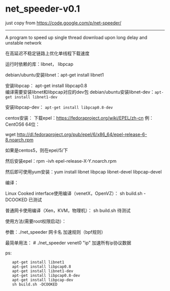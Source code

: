 net_speeder-v0.1
================

just copy from https://code.google.com/p/net-speeder/


-------------------

A program to speed up single thread download upon long delay and unstable network  

在高延迟不稳定链路上优化单线程下载速度  

运行时依赖的库：libnet， libpcap  

debian/ubuntu安装libnet：apt-get install libnet1  

安装libpcap： apt-get install libpcap0.8  
编译需要安装libnet和libpcap对应的dev包 debian/ubuntu安装libnet-dev：`apt-get install libnet1-dev`

安装libpcap-dev： `apt-get install libpcap0.8-dev`  

centos安装： 下载epel：https://fedoraproject.org/wiki/EPEL/zh-cn 例：CentOS6 64位：  

wget http://dl.fedoraproject.org/pub/epel/6/x86_64/epel-release-6-8.noarch.rpm  

如果是centos5，则在epel/5/下  

然后安装epel：rpm -ivh epel-release-X-Y.noarch.rpm  

然后即可使用yum安装：yum install libnet libpcap libnet-devel libpcap-devel  

编译：  

Linux Cooked interface使用编译（venetX，OpenVZ）： sh build.sh -DCOOKED 已测试  

普通网卡使用编译（Xen，KVM，物理机）： sh build.sh 待测试  

使用方法(需要root权限启动）：  

参数：./net_speeder 网卡名 加速规则（bpf规则）  

最简单用法： # ./net_speeder venet0 "ip" 加速所有ip协议数据  



ps:
```shell
   apt-get install libnet1
   apt-get install libpcap0.8
   apt-get install libnet1-dev
   apt-get install libpcap0.8-dev
   apt-get install libpcap-dev
   sh build.sh -DCOOKED
```
